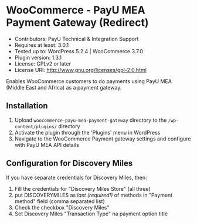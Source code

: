# WooCommerce - PayU MEA Payment Gateway (Redirect)
* Contributors:  PayU Technical & Integration Support 
* Requires at least: 3.0.1
* Tested up to: WordPress 5.2.4 | WooCommerce 3.7.0
* Plugin version: 1.3.1
* License: GPLv2 or later
* License URI: http://www.gnu.org/licenses/gpl-2.0.html

Enables WooCommerce customers to do payments using PayU MEA (Middle East and Africa) as a payment gateway.

## Installation

1. Upload `woocommerce-payu-mea-payment-gateway` directory to the `/wp-content/plugins/` directory
2. Activate the plugin through the 'Plugins' menu in WordPress
3. Navigate to the WooCommerce Payment gateway settings and configure with PayU MEA API details

## Configuration for Discovery Miles

If you have separate credentials for Discovery Miles, then:
1. Fill the credentials for "Discovery Miles Store" (all three)
2. put DISCOVERYMILES as *last (required!)* of methods in "Payment method" field (comma separated list)
3. Check the checkbox "Discovery Miles"
4. Set Discovery Miles "Transaction Type" na payment option title
